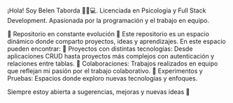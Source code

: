 ¡Hola! Soy Belen Taborda 👩🏻💻. 
Licenciada en Psicología y Full Stack Development. 
Apasionada por la programación y el trabajo en equipo. 

🚀 Repositorio en constante evolución 🚀
Este repositorio es un espacio dinámico donde comparto proyectos, ideas y aprendizajes. En este espacio pueden encontrar:
  📌 Proyectos con distintas tecnologías: Desde aplicaciones CRUD hasta proyectos más complejos con autenticación y relaciones entre tablas.
  📌 Colaboraciones: Trabajos realizados en equipo que reflejan mi pasión por el trabajo colaborativo.
  📌 Experimentos y Pruebas: Espacios donde exploro nuevas tecnologías y enfoques.
  
Siempre estoy abierta a sugerencias, mejoras y nuevas ideas 🌈
